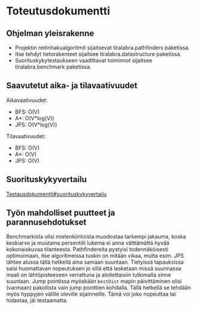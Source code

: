 # Toteutusdokumentti

## Ohjelman yleisrakenne

* Projektin reitinhakualgoritmit sijaitsevat tiralabra.pathfinders paketissa. 
* Itse tehdyt tietorakenteet sijaitsee tiralabra.datastructure paketissa.
* Suorituskykytestaukseen vaadittavat toiminnot sijaitsee tiralabra.benchmark paketissa.

## Saavutetut aika- ja tilavaativuudet

Aikavaativuudet:
* BFS: O(V)
* A*: O(V\*log(V))
* JPS: O(V\*log(V))

Tilavaativuudet:
* BFS: O(V)
* A*: O(V)
* JPS: O(V)

## Suorituskykyvertailu

[Testausdokumentti#suorituskykyvertailu](https://github.com/FINDarkside/pathfinder/blob/master/dokumentaatio/Testausdokumentti.md#suorituskykytestaus)

## Työn mahdolliset puutteet ja parannusehdotukset

Benchmarkista olisi mielenkiintoista muodostaa tarkempi jakauma, koska keskiarvo ja muutama persentiili lukema ei anna välttämättä hyvää kokonaiskuvaa tilanteesta. Pathfindereita pystyisi todennäköisesti optimoimaan, itse algoritmeissa tuskin on mitään vikaa, mutta esim. JPS lähtee alussa tällä hetkellä aina samaan suuntaan. Tietyissä tapauksissa saisi huomattavan nopeutuksen jo sillä että lasketaan missä suunnassa maali on lähtöpisteeseen verrattuna ja aloitettaisiin tutkimalla sinne suuntaan. Jump pointissa myöskään `bestDist` mapin päivittäminen olisi (varmaan) pakollista vain jump pointtien kohdalla. Tällä hetkellä se tehdään myös hyppyjen välille oleville sijainneille. Tämä voi joko nopeuttaa tai hidastaa, jäi testaamatta. 
